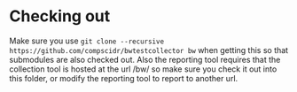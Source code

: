 # Checking out
Make sure you use ```git clone --recursive https://github.com/compscidr/bwtestcollector bw``` when getting this so that
submodules are also checked out. Also the reporting tool requires that the collection tool is hosted
at the url /bw/ so make sure you check it out into this folder, or modify the reporting tool to
report to another url.
